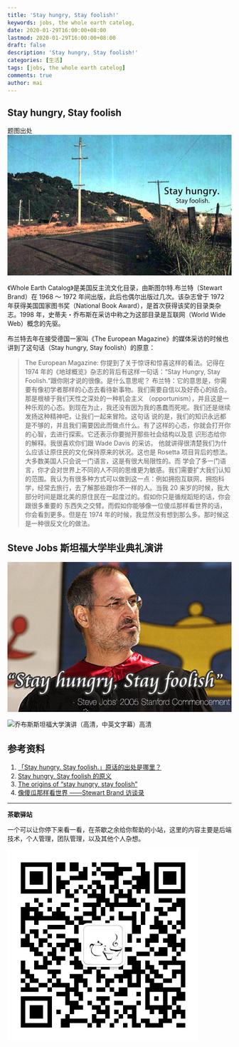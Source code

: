 ```yaml
---
title: 'Stay hungry, Stay foolish!'
keywords: jobs, the whole earth catelog, 
date: 2020-01-29T16:00:00+08:00
lastmod: 2020-01-29T16:00:00+08:00
draft: false
description: 'Stay hungry, Stay foolish!'
categories: [生活]
tags: [jobs, the whole earth catelog]
comments: true
author: mai
---
```


## Stay hungry, Stay foolish

题图出处
![](https://raw.githubusercontent.com/yangwenmai/maiyang.me/master/blog/stay_hungry_stay_foolish.jpg)

《Whole Earth Catalog》是美国反主流文化目录，由斯图尔特.布兰特（Stewart Brand）在 1968 ～ 1972 年间出版，此后也偶尔出版过几次。该杂志曾于 1972 年获得美国国家图书奖（National Book Award），是首次获得该奖的目录类杂志。1998 年，史蒂夫・乔布斯在采访中称之为这部目录是互联网（World Wide Web）概念的先驱。

布兰特去年在接受德国一家叫《The European Magazine》的媒体采访的时候也讲到了这句话（Stay hungry, Stay foolish）的原意：

>The European Magazine: 你提到了关于惊讶和惊喜这样的看法。记得在 1974 年的《地球概览》杂志的背后有这样一句话：“Stay Hungry, Stay Foolish.“跟你刚才说的很像。是什么意思呢？
>布兰特：它的意思是，你需要有像初学者那样的心态去看待新事物。我们需要自信以及好奇心的结合。那是根植于我们天性之深处的一种机会主义 （opportunism），并且这是一种乐观的心态。到现在为止，我还没有因为我的愚蠢而死呢。我们还是继续发扬这种精神吧，让我们一起来冒险。这句话 说的是，我们的知识永远都是不够的，并且我们需要因此而做点什么。有了这样的心态，你就会打开你的心智，去进行探索。它还表示你要抛开那些社会结构以及意 识形态给你的解释。我很喜欢你们跟 Wade Davis 的采访。 他就讲得很清楚我们为什么应该让原住民的文化保持原来的状况。这也是 Rosetta 项目背后的想法。大多数美国人只会说一门语言，这是有很大局限性的。而 学会了多一门语言，你才会对世界上不同的人不同的思维更为敏感。我们需要扩大我们认知的范围。我认为有很多种方式可以做到这一点：例如拥抱互联网，拥抱科 学，经常去旅行，去了解那些跟你不一样的人。当我 20 来岁的时候，我大部分时间是跟北美的原住民在一起度过的。假如你只是循规蹈矩的话，你会跟很多重要的 东西失之交臂。而假如你能够像一位傻瓜那样看世界的话，你会看到更多。但是在 1974 年的时候，我显然没有想到那么多。那时候这是一种很反文化的做法。

## Steve Jobs 斯坦福大学毕业典礼演讲

![](https://raw.githubusercontent.com/yangwenmai/maiyang.me/master/blog/stay_hungry_stay_foolish_by_steve_jobs.jpg)

![乔布斯斯坦福大学演讲（高清，中英文字幕）高清](https://www.bilibili.com/video/av6423423/)


## 参考资料

1. [「Stay hungry. Stay foolish.」原话的出处是哪里？](https://www.zhihu.com/question/20078678)
2. [Stay hungry, Stay foolish 的原义](http://www.ruanyifeng.com/blog/2015/05/stay_hungry_stay_foolish.html)
3. [The origins of “stay hungry, stay foolish”](https://ailiangan.com/post/50201060795/the-origins-of-stay-hungry-stay-foolish)
4. [像傻瓜那样看世界 ——Stewart Brand 访谈录](http://www.tonyyet.com/archives/877)

----

**茶歇驿站**

一个可以让你停下来看一看，在茶歇之余给你帮助的小站，这里的内容主要是后端技术，个人管理，团队管理，以及其他个人杂想。

![茶歇驿站二维码](https://raw.githubusercontent.com/yangwenmai/maiyang.me/master/blog/tech_tea.jpg)
